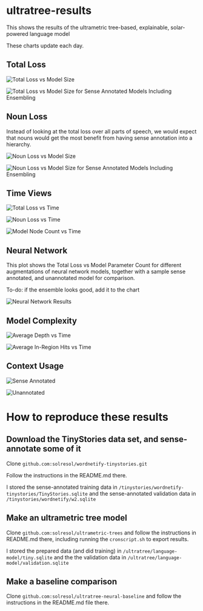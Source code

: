 # ultratree-results
This shows the results of the ultrametric tree-based, explainable, solar-powered language model

These charts update each day.

## Total Loss

![Total Loss vs Model Size](total_loss_vs_model_size.png)

![Total Loss vs Model Size for Sense Annotated Models Including Ensembling](total_loss_vs_model_size_with_ensemble.png)

## Noun Loss

Instead of looking at the total loss over all parts of speech, we would expect that nouns would get the most benefit from
having sense annotation into a hierarchy.

![Noun Loss vs Model Size](noun_loss_vs_model_size.png)

![Noun Loss vs Model Size for Sense Annotated Models Including Ensembling](noun_loss_vs_model_size_with_ensemble.png)


## Time Views

![Total Loss vs Time](total_loss_vs_time.png)

![Noun Loss vs Time](noun_loss_vs_time.png)

![Model Node Count vs Time](model_node_count_vs_time.png)

## Neural Network

This plot shows the Total Loss vs Model Parameter Count for different augmentations of neural network models, together with a sample sense annotated, and unannotated model for comparison.

To-do: if the ensemble looks good, add it to the chart

![Neural Network Results](neural-results.png)


## Model Complexity

![Average Depth vs Time](average_depth_vs_time.png)

![Average In-Region Hits vs Time](average_in_region_hits_vs_time.png)

## Context Usage

![Sense Annotated](sense-annotated1-context-usage.png)

![Unannotated](unannotated-context-usage.png)


# How to reproduce these results

## Download the TinyStories data set, and sense-annotate some of it

Clone `github.com:solresol/wordnetify-tinystories.git` 

Follow the instructions in the README.md there.

I stored the sense-annotated training data in `/tinystories/wordnetify-tinystories/TinyStories.sqlite` and the sense-annotated validation data in `/tinystories/wordnetify/w2.sqlite`

## Make an ultrametric tree model

Clone `github.com:solresol/ultrametric-trees` and follow the instructions
in README.md there, including running the `cronscript.sh` to export results.

I stored the prepared data (and did training) in
`/ultratree/language-model/tiny.sqlite` and the the validation data
in `/ultratree/language-model/validation.sqlite`

## Make a baseline comparison

Clone `github.com:solresol/ultratree-neural-baseline` and follow the
instructions in the README.md file there.




